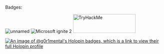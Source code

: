 Badges:

![unnamed](https://user-images.githubusercontent.com/81675662/225538055-6706febd-94aa-4bc9-8ade-62110726b35b.png) ![Microsoft ignite 2](https://user-images.githubusercontent.com/81675662/225538065-e60f6d6d-d494-468b-a8e9-31ca7f323960.png) <img src="https://tryhackme-badges.s3.amazonaws.com/g0r1mental.png" alt="TryHackMe" width=200px height=60px>

[![An image of @g0r1mental's Holopin badges, which is a link to view their full Holopin profile](https://holopin.me/g0r1mental)](https://holopin.io/@g0r1mental)
